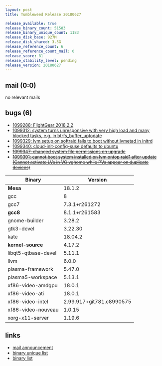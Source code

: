 ```yaml
---
layout: post
title: Tumbleweed Release 20180627

release_available: true
release_binary_count: 51583
release_binary_unique_count: 1183
release_disk_base: 927M
release_disk_shared: 3.5G
release_reference_count: 6
release_reference_count_mail: 0
release_score: 81
release_stability_level: pending
release_version: 20180627
---
```


## mail (0:0)

no relevant mails

## bugs (6)

<!--more-->

- [1099288: FlightGear 2018.2.2](https://bugzilla.opensuse.org/show_bug.cgi?id=1099288)
- [1099312: system turns unresponsive with very high load and many blocked tasks, e.g. in btrfs_buffer_uptodate](https://bugzilla.opensuse.org/show_bug.cgi?id=1099312)
- [1099329: lvm setup on softraid fails to boot without lvmetad in initrd](https://bugzilla.opensuse.org/show_bug.cgi?id=1099329)
- [1099340: cloud-init-config-suse defaults to ubuntu](https://bugzilla.opensuse.org/show_bug.cgi?id=1099340)
- ~~[1099347: changed system file permissions on upgrade](https://bugzilla.opensuse.org/show_bug.cgi?id=1099347)~~
- ~~[1099391: cannot boot system installed on lvm ontop raid1 after update (Cannot activate LVs in VG vghome while PVs appear on duplicate devices)](https://bugzilla.opensuse.org/show_bug.cgi?id=1099391)~~

Binary | Version
--- | ---
**Mesa** | 18.1.2
gcc | 8
gcc7 | 7.3.1+r261272
**gcc8** | 8.1.1+r261583
gnome-builder | 3.28.2
gtk3-devel | 3.22.30
kate | 18.04.2
**kernel-source** | 4.17.2
libqt5-qtbase-devel | 5.11.1
llvm | 6.0.0
plasma-framework | 5.47.0
plasma5-workspace | 5.13.1
xf86-video-amdgpu | 18.0.1
xf86-video-ati | 18.0.1
xf86-video-intel | 2.99.917+git781.c8990575
xf86-video-nouveau | 1.0.15
xorg-x11-server | 1.19.6

## links

- [mail announcement](https://lists.opensuse.org/opensuse-factory/2018-06/msg00352.html)
- [binary unique list](http://download.tumbleweed.boombatower.com/20180627/rpm.unique.list)
- [binary list](http://download.tumbleweed.boombatower.com/20180627/rpm.list)
